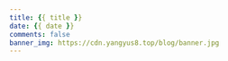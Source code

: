 ```yaml
---
title: {{ title }}
date: {{ date }}
comments: false
banner_img: https://cdn.yangyus8.top/blog/banner.jpg
---
```

